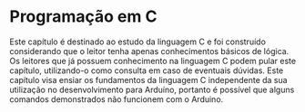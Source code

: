 
# Programação em C

Este capítulo é destinado ao estudo da linguagem C e foi construído considerando que o leitor tenha apenas conhecimentos básicos de lógica. Os leitores que já possuem conhecimento na linguagem C podem pular este capítulo, utilizando-o como consulta em caso de eventuais dúvidas. Este capítulo visa ensiar os fundamentos da linguagem C independente da sua utilização no desenvolvimento para Arduíno, portanto é possível que alguns comandos demonstrados não funcionem com o Arduino.
